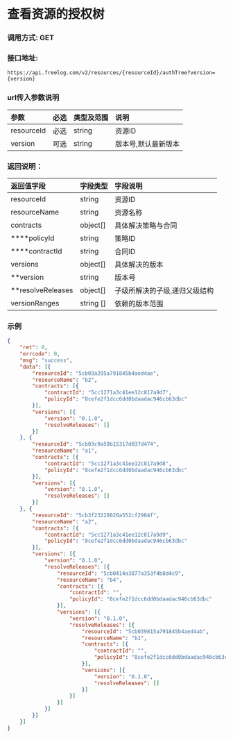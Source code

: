 # 查看资源的授权树

### 调用方式: GET

### 接口地址:

```
https://api.freelog.com/v2/resources/{resourceId}/authTree?version={version}
```

### url传入参数说明

| 参数 | 必选 | 类型及范围 | 说明 |
| :--- | :--- | :--- | :--- |
| resourceId | 必选 | string | 资源ID |
| version | 可选 | string | 版本号,默认最新版本 |

### 返回说明：

| 返回值字段 | 字段类型 | 字段说明 |
| :--- | :--- | :--- |
| resourceId | string | 资源ID|
| resourceName | string | 资源名称|
| contracts | object[] | 具体解决策略与合同 |
| ****policyId | string | 策略ID |
| ****contractId | string | 合同ID |
| versions | object[] | 具体解决的版本 |
| **version| string| 版本号 |
| **resolveReleases | object[] | 子级所解决的子级,递归父级结构 |
| versionRanges | string [] | 依赖的版本范围 |

### 示例

```json
{
	"ret": 0,
	"errcode": 0,
	"msg": "success",
	"data": [{
		"resourceId": "5cb03a295a791845b4aed4ae",
		"resourceName": "b2",
		"contracts": [{
			"contractId": "5cc1271a3c41ee12c817a9d7",
			"policyId": "8cefe2f1dcc6dd0bdaadac946cb63dbc"
		}],
		"versions": [{
			"version": "0.1.0",
			"resolveReleases": []
		}]
	}, {
		"resourceId": "5cb03c9a59b15317d037d474",
		"resourceName": "a1",
		"contracts": [{
			"contractId": "5cc1271a3c41ee12c817a9d8",
			"policyId": "8cefe2f1dcc6dd0bdaadac946cb63dbc"
		}],
		"versions": [{
			"version": "0.1.0",
			"resolveReleases": []
		}]
	}, {
		"resourceId": "5cb3f23220020a552cf2984f",
		"resourceName": "a2",
		"contracts": [{
			"contractId": "5cc1271a3c41ee12c817a9d9",
			"policyId": "8cefe2f1dcc6dd0bdaadac946cb63dbc"
		}],
		"versions": [{
			"version": "0.1.0",
			"resolveReleases": [{
				"resourceId": "5cb0414a3077a353f4b8d4c9",
				"resourceName": "b4",
				"contracts": [{
					"contractId": "",
					"policyId": "8cefe2f1dcc6dd0bdaadac946cb63dbc"
				}],
				"versions": [{
					"version": "0.1.0",
					"resolveReleases": [{
						"resourceId": "5cb039815a791845b4aed4ab",
						"resourceName": "b1",
						"contracts": [{
							"contractId": "",
							"policyId": "8cefe2f1dcc6dd0bdaadac946cb63dbc"
						}],
						"versions": [{
							"version": "0.1.0",
							"resolveReleases": []
						}]
					}]
				}]
			}]
		}]
	}]
}
```
